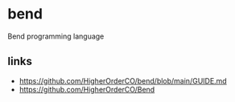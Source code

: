 # bend
Bend programming language

## links
* https://github.com/HigherOrderCO/bend/blob/main/GUIDE.md
* https://github.com/HigherOrderCO/Bend
